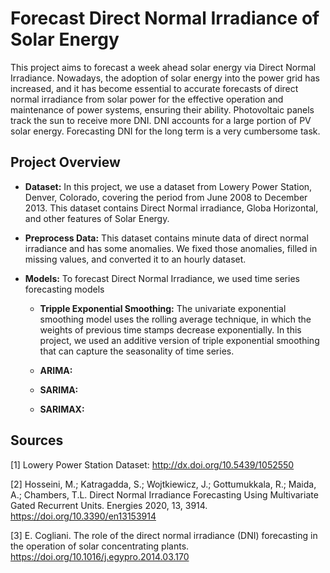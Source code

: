 # Forecast Direct Normal Irradiance of Solar Energy

This project aims to forecast a week ahead solar energy via Direct Normal Irradiance. Nowadays, the adoption of solar energy into the power grid has increased, and it has become essential to accurate forecasts of direct normal irradiance from solar power for the effective operation and maintenance of power systems, ensuring their ability. Photovoltaic panels track the sun to receive more DNI. DNI accounts for a large portion of PV solar energy. Forecasting DNI for the long term is a very cumbersome task.


## Project Overview

- **Dataset:** In this project, we use a dataset from Lowery Power Station, Denver, Colorado, covering the period from June 2008 to December 2013. This dataset contains Direct Normal irradiance, Globa Horizontal, and other features of Solar Energy. 

- **Preprocess Data:** This dataset contains minute data of direct normal irradiance and has some anomalies. We fixed those anomalies, filled in missing values, and converted it to an hourly dataset.

- **Models:** To forecast Direct Normal Irradiance, we used time series forecasting models

     - **Tripple Exponential Smoothing:** The univariate exponential smoothing model uses the rolling average technique, in which the weights of previous time stamps 
       decrease exponentially. In this project, we used an additive version of triple exponential smoothing that can capture the seasonality of time series. 
     
     - **ARIMA:**
     
     - **SARIMA:**
     
     - **SARIMAX:**



## Sources
[1] Lowery Power Station Dataset: http://dx.doi.org/10.5439/1052550

[2] Hosseini, M.; Katragadda, S.; Wojtkiewicz, J.; Gottumukkala, R.; Maida, A.; Chambers, T.L. Direct Normal Irradiance Forecasting Using Multivariate Gated Recurrent Units. Energies 2020, 13, 3914. https://doi.org/10.3390/en13153914

[3] E. Cogliani. The role of the direct normal irradiance (DNI) forecasting in the operation of solar concentrating plants. https://doi.org/10.1016/j.egypro.2014.03.170
